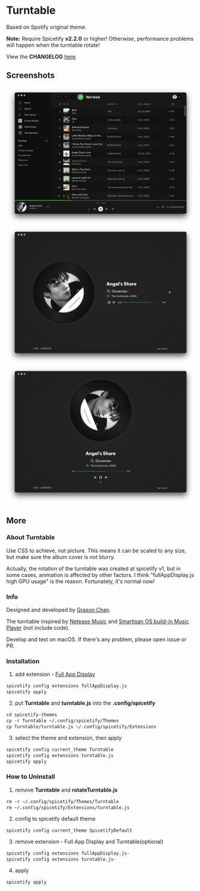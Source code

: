 # Turntable

Based on Spotify original theme.

**Note:** Require Spicetify **v2.2.0** or higher! Otherwise, performance problems will happen when the turntable rotate!

View the **CHANGELOG** [here](https://github.com/grasonchan/spotify-spice/blob/master/CHANGELOG.md).

## Screenshots

<div align="center">
  <img src="screenshots/turntable.png" alt="turntable">
</div>
<div align="center">
  <img src="screenshots/fad.png" alt="full app display">
</div>
<div align="center">
  <img src="screenshots/fad_vertical.png" alt="full app display - vertical mode">
</div>

## More

### About Turntable

Use CSS to achieve, not picture. This means it can be scaled to any size, but make sure the album cover is not blurry.

Actually, the rotation of the turntable was created at spicetify v1, but in some cases, animation is affected by other factors. I think "fullAppDisplay.js high GPU usage" is the reason. Fortunately, it's normal now!

### Info

Designed and developed by [Grason Chan](https://github.com/grasonchan).

The turntable inspired by [Netease Music](https://music.163.com) and [Smartisan OS build-in Music Player](https://www.smartisan.com/os/#/beauty) (not include code).

Develop and test on macOS. If there's any problem, please open issue or PR.

### Installation

1. add extension - [Full App Display](https://spicetify.app/docs/getting-started/extensions#full-app-display)

```shell
spicetify config extensions fullAppDisplay.js
spicetify apply
```

2. put **Turntable** and **turntable.js** into the **.config/spicetify**

```shell
cd spicetify-themes
cp -r Turntable ~/.config/spicetify/Themes
cp Turntable/turntable.js ~/.config/spicetify/Extensions
```

3. select the theme and extension, then apply

```shell
spicetify config current_theme Turntable
spicetify config extensions turntable.js
spicetify apply
```

### How to Uninstall

1. remove **Turntable** and **rotateTurntable.js**

```shell
rm -r ~/.config/spicetify/Themes/Turntable
rm ~/.config/spicetify/Extensions/turntable.js
```

2. config to spicetify default theme

```shell
spicetify config current_theme SpicetifyDefault
```

3. remove extension - Full App Display and Turntable(optional)

```shell
spicetify config extensions fullAppDisplay.js-
spicetify config extensions turntable.js-
```

4. apply

```shell
spicetify apply
```
